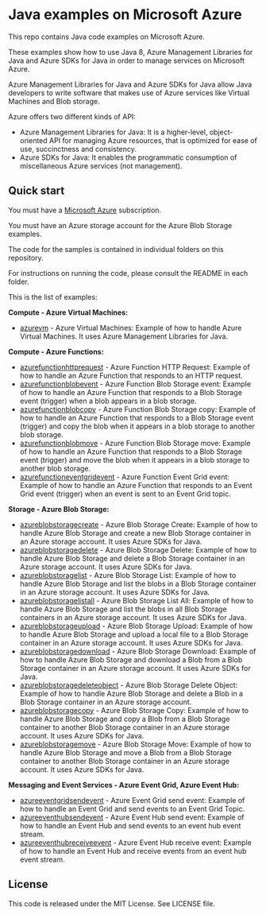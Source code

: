 # Java examples on Microsoft Azure

This repo contains Java code examples on Microsoft Azure.

These examples show how to use Java 8, Azure Management Libraries for Java and Azure SDKs for Java in order to manage services on Microsoft Azure.

Azure Management Libraries for Java and Azure SDKs for Java allow Java developers to write software that makes use of Azure services like Virtual Machines and Blob storage.

Azure offers two different kinds of API:

* Azure Management Libraries for Java: It is a higher-level, object-oriented API for managing Azure resources, that is optimized for ease of use, succinctness and consistency.
* Azure SDKs for Java: It enables the programmatic consumption of miscellaneous Azure services (not management).

## Quick start

You must have a [Microsoft Azure](https://azure.microsoft.com/) subscription.

You must have an Azure storage account for the Azure Blob Storage examples.

The code for the samples is contained in individual folders on this repository.

For instructions on running the code, please consult the README in each folder.

This is the list of examples:

**Compute - Azure Virtual Machines:**

* [azurevm](/azurevm) - Azure Virtual Machines: Example of how to handle Azure Virtual Machines. It uses Azure Management Libraries for Java.

**Compute - Azure Functions:**

* [azurefunctionhttprequest](/azurefunctionhttprequest) - Azure Function HTTP Request: Example of how to handle an Azure Function that responds to an HTTP request.
* [azurefunctionblobevent](/azurefunctionblobevent) - Azure Function Blob Storage event: Example of how to handle an Azure Function that responds to a Blob Storage event (trigger) when a blob appears in a blob storage.
* [azurefunctionblobcopy](/azurefunctionblobcopy) - Azure Function Blob Storage copy: Example of how to handle an Azure Function that responds to a Blob Storage event (trigger) and copy the blob when it appears in a blob storage to another blob storage.
* [azurefunctionblobmove](/azurefunctionblobmove) - Azure Function Blob Storage move: Example of how to handle an Azure Function that responds to a Blob Storage event (trigger) and move the blob when it appears in a blob storage to another blob storage.
* [azurefunctioneventgridevent](/azurefunctioneventgridevent) - Azure Function Event Grid event: Example of how to handle an Azure Function that responds to an Event Grid event (trigger) when an event is sent to an Event Grid topic.

**Storage - Azure Blob Storage:**

* [azureblobstoragecreate](/azureblobstoragecreate) - Azure Blob Storage Create: Example of how to handle Azure Blob Storage and create a new Blob Storage container in an Azure storage account. It uses Azure SDKs for Java.
* [azureblobstoragedelete](/azureblobstoragedelete) - Azure Blob Storage Delete: Example of how to handle Azure Blob Storage and delete a Blob Storage container in an Azure storage account. It uses Azure SDKs for Java.
* [azureblobstoragelist](/azureblobstoragelist) - Azure Blob Storage List: Example of how to handle Azure Blob Storage and list the blobs in a Blob Storage container in an Azure storage account. It uses Azure SDKs for Java.
* [azureblobstoragelistall](/azureblobstoragelistall) - Azure Blob Storage List All: Example of how to handle Azure Blob Storage and list the blobs in all Blob Storage containers in an Azure storage account. It uses Azure SDKs for Java.
* [azureblobstorageupload](/azureblobstorageupload) - Azure Blob Storage Upload: Example of how to handle Azure Blob Storage and upload a local file to a Blob Storage container in an Azure storage account. It uses Azure SDKs for Java.
* [azureblobstoragedownload](/azureblobstoragedownload) - Azure Blob Storage Download: Example of how to handle Azure Blob Storage and download a Blob from a Blob Storage container in an Azure storage account. It uses Azure SDKs for Java.
* [azureblobstoragedeleteobject](/azureblobstoragedeleteobject) - Azure Blob Storage Delete Object: Example of how to handle Azure Blob Storage and delete a Blob in a Blob Storage container in an Azure storage account.
* [azureblobstoragecopy](/azureblobstoragecopy) - Azure Blob Storage Copy: Example of how to handle Azure Blob Storage and copy a Blob from a Blob Storage container to another Blob Storage container in an Azure storage account. It uses Azure SDKs for Java.
* [azureblobstoragemove](/azureblobstoragemove) - Azure Blob Storage Move: Example of how to handle Azure Blob Storage and move a Blob from a Blob Storage container to another Blob Storage container in an Azure storage account. It uses Azure SDKs for Java.

**Messaging and Event Services - Azure Event Grid, Azure Event Hub:**

* [azureeventgridsendevent](/azureeventgridsendevent) - Azure Event Grid send event: Example of how to handle an Event Grid and send events to an Event Grid Topic.
* [azureeventhubsendevent](/azureeventhubsendevent) - Azure Event Hub send event: Example of how to handle an Event Hub and send events to an event hub event stream.
* [azureeventhubreceiveevent](/azureeventhubreceiveevent) - Azure Event Hub receive event: Example of how to handle an Event Hub and  receive events from an event hub event stream.

## License

This code is released under the MIT License. See LICENSE file.
